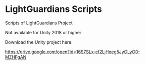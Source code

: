 # LightGuardians Scripts
Scripts of LightGuardians Project

Not available for Unity 2018 or higher

Download the Unity project here:

https://drive.google.com/open?id=16S7SLx-cf2LjHeeg5JyOLyO0-MZHFgAN
